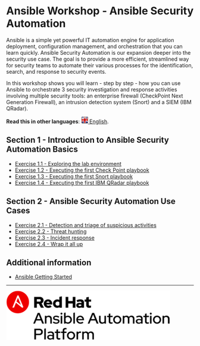 # Ansible Workshop - Ansible Security Automation

Ansible is a simple yet powerful IT automation engine for application deployment, configuration management, and orchestration that you can learn quickly. Ansible Security Automation is our expansion deeper into the security use case. The goal is to provide a more efficient, streamlined way for security teams to automate their various processes for the identification, search, and response to security events.

In this workshop shows you will learn - step by step - how you can use Ansible to orchestrate 3 security investigation and response activities involving multiple security tools: an enterprise firewall (CheckPoint Next Generation Firewall), an intrusion detection system (Snort) and a SIEM (IBM QRadar).

**Read this in other languages**: [![uk](../../images/uk.png) English](README.md).

## Section 1 - Introduction to Ansible Security Automation Basics

 - [Exercise 1.1 - Exploring the lab environment](1.1-explore)
 - [Exercise 1.2 - Executing the first Check Point playbook](1.2-checkpoint)
 - [Exercise 1.3 - Executing the first Snort playbook](1.3-snort)
 - [Exercise 1.4 - Executing the first IBM QRadar playbook](1.4-qradar)

## Section 2 - Ansible Security Automation Use Cases

 - [Exercise 2.1 - Detection and triage of suspicious activities](2.1-suspicious)
 - [Exercise 2.2 - Threat hunting](2.2-threat)
 - [Exercise 2.3 - Incident response](2.3-incident)
 - [Exercise 2.4 - Wrap it all up](2.4-wrap)

## Additional information

 - [Ansible Getting Started](http://docs.ansible.com/ansible/latest/intro_getting_started.html)

---
![Red Hat Ansible Automation](../../images/rh-ansible-automation-platform.png)
